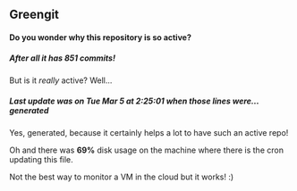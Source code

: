 ## Greengit

#### Do you wonder why this repository is so active?

##### After all it has 851 commits!

But is it *really* active? Well...

##### Last update was on Tue Mar 5 at 2:25:01 when those lines were... generated

Yes, generated, because it certainly helps a lot to have such an active repo!

Oh and there was **69%** disk usage on the machine
where there is the cron updating this file.

Not the best way to monitor a VM in the cloud but it works! :)
